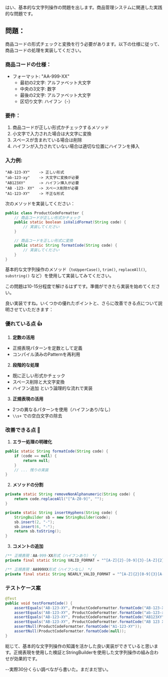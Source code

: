 はい、基本的な文字列操作の問題を出します。商品管理システムに関連した実践的な問題です。

## 問題：
商品コードの形式チェックと変換を行う必要があります。以下の仕様に従って、商品コードの処理を実装してください。

### 商品コードの仕様：
- フォーマット: "AA-999-XX"
    - 最初の2文字: アルファベット大文字
    - 中央の3文字: 数字
    - 最後の2文字: アルファベット大文字
    - 区切り文字: ハイフン（-）

### 要件：
1. 商品コードが正しい形式かチェックするメソッド
2. 小文字で入力された場合は大文字に変換
3. スペースが含まれている場合は削除
4. ハイフンが入力されていない場合は適切な位置にハイフンを挿入

### 入力例:
```
"AB-123-XY"    -> 正しい形式
"ab-123-xy"    -> 大文字に変換が必要
"AB123XY"      -> ハイフン挿入が必要
"AB -123- XY"  -> スペース削除が必要
"A1-123-XY"    -> 不正な形式
```

次のメソッドを実装してください：
```java
public class ProductCodeFormatter {
    // 商品コードが正しい形式かチェック
    public static boolean isValidFormat(String code) {
        // 実装してください
    }

    // 商品コードを正しい形式に変換
    public static String formatCode(String code) {
        // 実装してください
    }
}
```

基本的な文字列操作のメソッド（`toUpperCase()`, `trim()`, `replaceAll()`, `substring()` など）を使用して実装してみてください。

この問題は10-15分程度で解けるはずです。準備ができたら実装を始めてください。

良い実装ですね。いくつかの優れたポイントと、さらに改善できる点について説明させていただきます：

### 優れている点 👍

1. **定数の活用**
  - 正規表現パターンを定数として定義
  - コンパイル済みのPatternを再利用

2. **段階的な処理**
  - 既に正しい形式かチェック
  - スペース削除と大文字変換
  - ハイフン追加
    という論理的な流れで実装

3. **正規表現の活用**
  - 2つの異なるパターンを使用（ハイフンあり/なし）
  - `\\s+` での空白文字の除去

### 改善できる点 🔧

1. **エラー処理の明確化**
```java
public static String formatCode(String code) {
    if (code == null) {
        return null;
    }
    // ... 残りの実装
}
```

2. **メソッドの分割**
```java
private static String removeNonAlphanumeric(String code) {
    return code.replaceAll("[^A-Z0-9]", "");
}

private static String insertHyphens(String code) {
    StringBuilder sb = new StringBuilder(code);
    sb.insert(2, "-");
    sb.insert(6, "-");
    return sb.toString();
}
```

3. **コメントの追加**
```java
/** 正規表現：AA-999-XX形式（ハイフンあり） */
private final static String VALID_FORMAT = "^[A-Z]{2}-[0-9]{3}-[A-Z]{2}$";

/** 正規表現：AA999XX形式（ハイフンなし） */
private final static String NEARLY_VALID_FORMAT = "^[A-Z]{2}[0-9]{3}[A-Z]{2}$";
```

### テストケース案

```java
@Test
public void testFormatCode() {
    assertEquals("AB-123-XY", ProductCodeFormatter.formatCode("AB-123-XY"));
    assertEquals("AB-123-XY", ProductCodeFormatter.formatCode("ab-123-xy"));
    assertEquals("AB-123-XY", ProductCodeFormatter.formatCode("AB123XY"));
    assertEquals("AB-123-XY", ProductCodeFormatter.formatCode("AB 123 XY"));
    assertNull(ProductCodeFormatter.formatCode("A1-123-XY"));
    assertNull(ProductCodeFormatter.formatCode(null));
}
```

総じて、基本的な文字列操作の知識を活かした良い実装ができていると思います。正規表現を使用した検証とStringBuilderを使用した文字列操作の組み合わせが効果的です。

--実際30分くらい調べながら書いた。まだまだ甘い。  